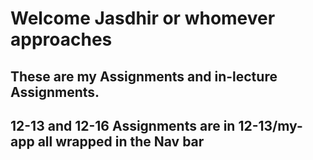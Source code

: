 # Welcome Jasdhir or whomever approaches

## These are my Assignments and in-lecture Assignments.

## 12-13 and 12-16 Assignments are in 12-13/my-app all wrapped in the Nav bar
